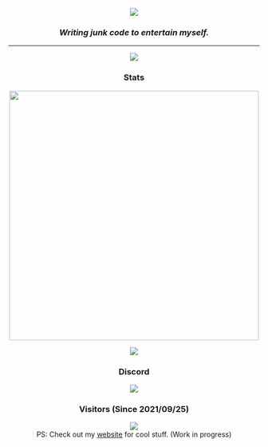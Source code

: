 <p align="center"> <img src="https://capsule-render.vercel.app/api?type=Waving&color=timeGradient&height=200&animation=fadeIn&section=header&text=ArjixWasTaken&fontSize=60"> </p>


<h3 align="center"><i>Writing junk code to entertain myself.</i></h3>
<hr>


<p align="center">
	<img src="https://skillicons.dev/icons?i=js,python,nodejs,ts,kotlin,cs,go,git,rust,regex" />
</p>

<h3 align="center">Stats</h3>
<p align="center">
	<a href="https://profile.codersrank.io/user/ArjixWasTaken">
		<img src="https://cr-ss-service.azurewebsites.net/api/ScreenShot?widget=summary&username=ArjixWasTaken&branding=false&style=--header-bg-color:black;%20--bg-color:%23161719;%20--badge-bg-color:%20%2328292b;%20--badge-text-color:%20white;" width="500" />
	</a>
</p>
<p align="center"> <img src="https://github-readme-stats.vercel.app/api?username=ArjixWasTaken&show_icons=true&theme=synthwave&showDisplayName=true"> </p>

<h3 align="center">Discord</h3>
<p align="center">
	<a href="https://discord.com/users/674710789138939916">
		<img src="https://lanyard.cnrad.dev/api/674710789138939916"></img>
	</a>
</p>

<h3 align="center">Visitors (Since 2021/09/25)</h3>
<p align="center">
	<img src="https://count.getloli.com/get/@ArjixWasTaken?theme=rule34"> <br/>
	PS: Check out my <a href="https://arjix.is-a.dev/">website</a> for cool stuff. (Work in progress)
</p>
